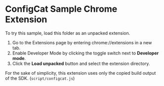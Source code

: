 # ConfigCat Sample Chrome Extension

To try this sample, load this folder as an unpacked extension.

1. Go to the Extensions page by entering chrome://extensions in a new tab.
2. Enable Developer Mode by clicking the toggle switch next to **Developer mode**.
3. Click the **Load unpacked** button and select the extension directory.

For the sake of simplicity, this extension uses only the copied build output of the SDK. (`script/configcat.js`)